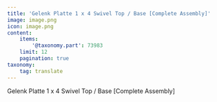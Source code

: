 ```yaml
---
title: 'Gelenk Platte 1 x 4 Swivel Top / Base [Complete Assembly]'
image: image.png
icon: image.png
content:
    items:
        '@taxonomy.part': 73983
    limit: 12
    pagination: true
taxonomy:
    tag: translate
---
```


Gelenk Platte 1 x 4 Swivel Top / Base [Complete Assembly]
